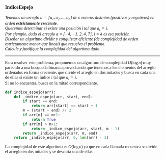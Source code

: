 <font face = "LaTeX">

### IndiceEspejo

*Tenemos un arreglo $a = [a_1 , a_2 , . . . , a_n ]$ de n enteros distintos (positivos y negativos) en orden **estrictamente creciente**.\
Queremos determinar si existe una posición i tal que $a_i = i$.\
Por ejemplo, dado el arreglo a =
[−4, −1, 2, 4, 7], i = 4 es esa posición.\
Diseñar un algoritmo dividir y conquistar eficiente (de complejidad de orden estrictamente menor que lineal)
que resuelva el problema.\
Calcule y justifique la complejidad del algoritmo dado.*

---

Para resolver este problema, proponemos un algoritmo de complejidad $O(\log n)$ muy parecido a una busqueda binaria aprovechando que tenemos a los elementos del arreglo ordenados en forma creciente,  que divide el arreglo en dos mitades y busca en cada una de ellas si existe un índice $i$ tal que $a_i = i$.\
Si no lo encuentra, busca en la mitad correspondiente.

```python
def indice_espejo(arr):
    def _indice_espejo(arr, start, end):
        if start == end:
            return arr[start] == start + 1
        m = (start + end) // 2
        if arr[m] == m+1:
            return True
        if arr[m] > m+1:
            return _indice_espejo(arr, start, m - 1)
        return _indice_espejo(arr, m, end)
    return _indice_espejo(arr, 0, len(arr) - 1)
```

La complejidad de este algoritmo es $O(\log n)$ ya que en cada llamada recursiva se divide el arreglo en dos mitades y se descarta una de ellas.

</font>